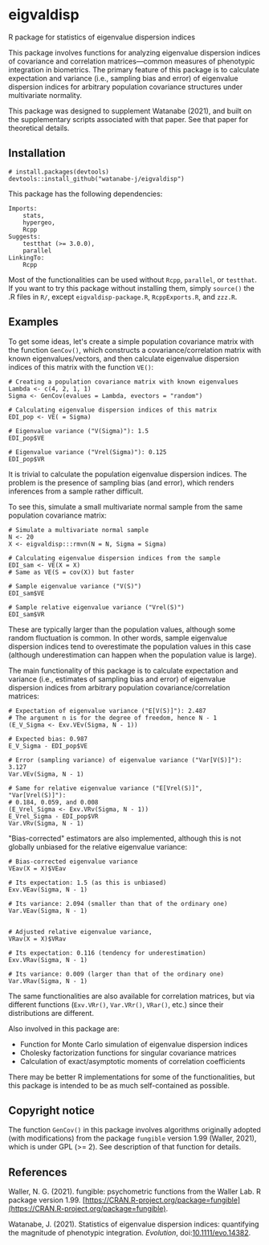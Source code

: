 # eigvaldisp
R package for statistics of eigenvalue dispersion indices

This package involves functions for analyzing eigenvalue dispersion
indices of covariance and correlation matrices&mdash;common measures
of phenotypic integration in biometrics.
The primary feature of this package is to calculate expectation and
variance (i.e., sampling bias and error) of eigenvalue dispersion indices
for arbitrary population covariance structures
under multivariate normality.

This package was designed to supplement Watanabe (2021),
and built on the supplementary scripts associated with that paper.
See that paper for theoretical details.


## Installation
```
# install.packages(devtools)
devtools::install_github("watanabe-j/eigvaldisp")
```

This package has the following dependencies:
```
Imports:
    stats,
    hypergeo,
    Rcpp
Suggests:
    testthat (>= 3.0.0),
    parallel
LinkingTo:
    Rcpp
```

Most of the functionalities can be used without `Rcpp`, `parallel`,
or `testthat`. If you want to try this package without installing them,
simply `source()` the .R files in `R/`, except `eigvaldisp-package.R`,
`RcppExports.R`, and `zzz.R`.


## Examples

To get some ideas, let's create a simple population covariance matrix
with the function `GenCov()`, which constructs a covariance/correlation
matrix with known eigenvalues/vectors, and then calculate
eigenvalue dispersion indices of this matrix with the function `VE()`:
```
# Creating a population covariance matrix with known eigenvalues
Lambda <- c(4, 2, 1, 1)
Sigma <- GenCov(evalues = Lambda, evectors = "random")

# Calculating eigenvalue dispersion indices of this matrix
EDI_pop <- VE( = Sigma)

# Eigenvalue variance ("V(Sigma)"): 1.5
EDI_pop$VE

# Eigenvalue variance ("Vrel(Sigma)"): 0.125
EDI_pop$VR
```

It is trivial to calculate the population eigenvalue dispersion indices.
The problem is the presence of sampling bias (and error),
which renders inferences from a sample rather difficult.

To see this, simulate a small multivariate normal sample from
the same population covariance matrix:
```
# Simulate a multivariate normal sample
N <- 20
X <- eigvaldisp:::rmvn(N = N, Sigma = Sigma)

# Calculating eigenvalue dispersion indices from the sample
EDI_sam <- VE(X = X)
# Same as VE(S = cov(X)) but faster

# Sample eigenvalue variance ("V(S)")
EDI_sam$VE

# Sample relative eigenvalue variance ("Vrel(S)")
EDI_sam$VR
```

These are typically larger than the population values,
although some random fluctuation is common. In other words,
sample eigenvalue dispersion indices tend to overestimate
the population values in this case
(although underestimation can happen when the population value is large).

The main functionality of this package is to calculate
expectation and variance (i.e., estimates of sampling bias and error)
of eigenvalue dispersion indices from arbitrary
population covariance/correlation matrices:
```
# Expectation of eigenvalue variance ("E[V(S)]"): 2.487
# The argument n is for the degree of freedom, hence N - 1
(E_V_Sigma <- Exv.VEv(Sigma, N - 1))

# Expected bias: 0.987
E_V_Sigma - EDI_pop$VE

# Error (sampling variance) of eigenvalue variance ("Var[V(S)]"): 3.127
Var.VEv(Sigma, N - 1)

# Same for relative eigenvalue variance ("E[Vrel(S)]", "Var[Vrel(S)]"):
# 0.184, 0.059, and 0.008
(E_Vrel_Sigma <- Exv.VRv(Sigma, N - 1))
E_Vrel_Sigma - EDI_pop$VR
Var.VRv(Sigma, N - 1)
```

"Bias-corrected" estimators are also implemented, although this is
not globally unbiased for the relative eigenvalue variance:
```
# Bias-corrected eigenvalue variance
VEav(X = X)$VEav

# Its expectation: 1.5 (as this is unbiased)
Exv.VEav(Sigma, N - 1)

# Its variance: 2.094 (smaller than that of the ordinary one)
Var.VEav(Sigma, N - 1)


# Adjusted relative eigenvalue variance,
VRav(X = X)$VRav

# Its expectation: 0.116 (tendency for underestimation)
Exv.VRav(Sigma, N - 1)

# Its variance: 0.009 (larger than that of the ordinary one)
Var.VRav(Sigma, N - 1)
```

The same functionalities are also available for correlation matrices,
but via different functions (`Exv.VRr()`, `Var.VRr()`, `VRar()`, etc.)
since their distributions are different.

Also involved in this package are:
- Function for Monte Carlo simulation of eigenvalue dispersion indices
- Cholesky factorization functions for singular covariance matrices
- Calculation of exact/asymptotic moments of correlation coefficients

There may be better R implementations for some of the functionalities,
but this package is intended to be as much self-contained as possible.


## Copyright notice
The function `GenCov()` in this package involves algorithms originally
adopted (with modifications) from the package `fungible` version 1.99
(Waller, 2021), which is under GPL (>= 2). See description of that function for details.


## References
Waller, N. G. (2021). fungible: psychometric functions from
the Waller Lab. R package version 1.99.
[https://CRAN.R-project.org/package=fungible](https://CRAN.R-project.org/package=fungible).

Watanabe, J. (2021). Statistics of eigenvalue dispersion indices: quantifying the magnitude of phenotypic integration. *Evolution*, doi:[10.1111/evo.14382](https://doi.org/10.1111/evo.14382).
